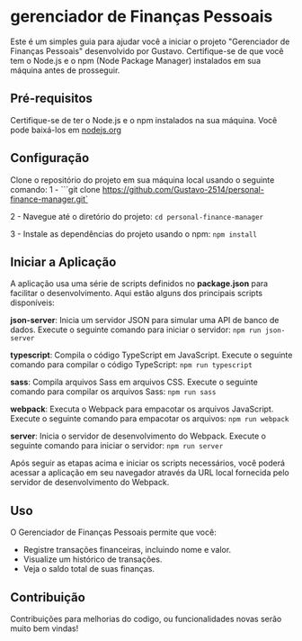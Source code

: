 # gerenciador de Finanças Pessoais

Este é um simples guia para ajudar você a iniciar o projeto "Gerenciador de Finanças Pessoais" desenvolvido por Gustavo. Certifique-se de que você tem o Node.js e o npm (Node Package Manager) instalados em sua máquina antes de prosseguir.

## Pré-requisitos

Certifique-se de ter o Node.js e o npm instalados na sua máquina. Você pode baixá-los em [nodejs.org](https://nodejs.org/pt-br)

## Configuração

Clone o repositório do projeto em sua máquina local usando o seguinte comando:
1 - ```git clone https://github.com/Gustavo-2514/personal-finance-manager.git`

2 - Navegue até o diretório do projeto:
`cd personal-finance-manager`

3 - Instale as dependências do projeto usando o npm:
`npm install`

## Iniciar a Aplicação

A aplicação usa uma série de scripts definidos no **package.json** para facilitar o desenvolvimento. Aqui estão alguns dos principais scripts disponíveis:

**json-server**: Inicia um servidor JSON para simular uma API de banco de dados. Execute o seguinte comando para iniciar o servidor:
`npm run json-server`

**typescript**: Compila o código TypeScript em JavaScript. Execute o seguinte comando para compilar o código TypeScript:
`npm run typescript`

**sass**: Compila arquivos Sass em arquivos CSS. Execute o seguinte comando para compilar os arquivos Sass:
`npm run sass`

**webpack**: Executa o Webpack para empacotar os arquivos JavaScript. Execute o seguinte comando para empacotar os arquivos:
`npm run webpack`

**server**: Inicia o servidor de desenvolvimento do Webpack. Execute o seguinte comando para iniciar o servidor:
`npm run server`

Após seguir as etapas acima e iniciar os scripts necessários, você poderá acessar a aplicação em seu navegador através da URL local fornecida pelo servidor de desenvolvimento do Webpack.

## Uso
O Gerenciador de Finanças Pessoais permite que você:

- Registre transações financeiras, incluindo nome e valor.
- Visualize um histórico de transações.
- Veja o saldo total de suas finanças.


## Contribuição
Contribuições para melhorias do codigo, ou funcionalidades novas serão muito bem vindas!